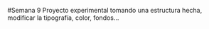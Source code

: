 #Semana 9
Proyecto experimental tomando una estructura hecha, modificar la tipografía, color, fondos... 
